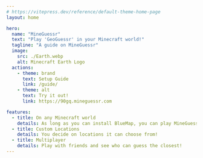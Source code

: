 ```yaml
---
# https://vitepress.dev/reference/default-theme-home-page
layout: home

hero:
  name: "MineGuessr"
  text: "Play 'GeoGuessr' in your Minecraft world!"
  tagline: "A guide on MineGuessr"
  image:
    src: ./Earth.webp
    alt: Minecraft Earth Logo
  actions:
    - theme: brand
      text: Setup Guide
      link: /guide/
    - theme: alt
      text: Try it out!
      link: https://90gq.mineguessr.com

features:
  - title: On any Minecraft world
    details: As long as you can install BlueMap, you can play MineGuessr!
  - title: Custom Locations
    details: You decide on locations it can choose from!
  - title: Multiplayer
    details: Play with friends and see who can guess the closest!
---
```


